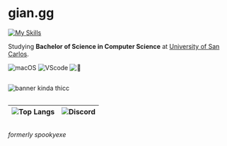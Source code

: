 # gian.gg
[![My Skills](https://skillicons.dev/icons?i=html,css,js,react,tailwind,nodejs,php,mongo,mysql,python,c,arduino,figma,vercel,netlify)](https://skillicons.dev)



Studying __Bachelor of Science in Computer Science__ at [University of San Carlos](https://usc.edu.ph/).

![macOS](https://img.shields.io/badge/MacOS--white?style=for-the-badge) ![VScode](https://img.shields.io/badge/VS_Code-VS-blue?style=for-the-badge) ![🦉](https://img.shields.io/badge/currently_working_on-CIS1102N-violet?style=for-the-badge)

##
![banner kinda thicc](https://github.com/user-attachments/assets/f3c2010b-9231-40dd-9d4e-40a8b7817e6e)
##

| ![Top Langs](https://github-readme-stats.vercel.app/api/top-langs/?username=gian-gg&layout=compact)      |   ![Discord](https://discord.c99.nl/widget/theme-4/695491063946674236.png)    |
| ------ | ------ |


##
_formerly spookyexe_
